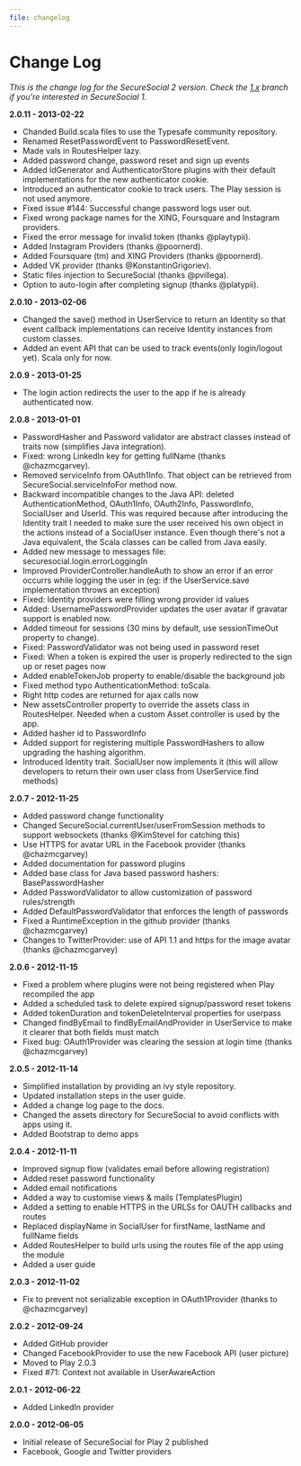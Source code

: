 ```yaml
---
file: changelog
---
```

# Change Log

*This is the change log for the SecureSocial 2 version. Check the [1.x](https://github.com/jaliss/securesocial/tree/1.x) branch if you're interested in SecureSocial 1.*

**2.0.11  - 2013-02-22**

- Chanded Build.scala files to use the Typesafe community repository.
- Renamed ResetPasswordEvent to PasswordResetEvent.
- Made vals in RoutesHelper lazy.
- Added password change, password reset and sign up events
- Added IdGenerator and AuthenticatorStore plugins with their default implementations for the new authenticator cookie.
- Introduced an authenticator cookie to track users. The Play session is not used anymore.
- Fixed issue #144: Successful change password logs user out.
- Fixed wrong package names for the XING, Foursquare and Instagram providers.
- Fixed the error message for invalid token (thanks @playtypii).
- Added Instagram Providers (thanks @poornerd).
- Added Foursquare (tm) and XING Providers (thanks @poornerd).
- Added VK provider (thanks @KonstantinGrigoriev).
- Static files injection to SecureSocial (thanks @pvillega).
- Option to auto-login after completing signup (thanks @platypii).

**2.0.10  - 2013-02-06**

- Changed the save() method in UserService to return an Identity so that event callback implementations can receive Identity instances from custom classes.
- Added an event API that can be used to track events(only login/logout yet). Scala only for now.

**2.0.9   - 2013-01-25**

- The login action redirects the user to the app if he is already authenticated now.


**2.0.8   - 2013-01-01**

- PasswordHasher and Password validator are abstract classes instead of traits now (simplifies Java integration).
- Fixed: wrong LinkedIn key for getting fullName (thanks @chazmcgarvey).
- Removed serviceInfo from OAuth1Info. That object can be retrieved from SecureSocial.serviceInfoFor method now.
- Backward incompatible changes to the Java API: deleted AuthenticationMethod, OAuth1Info, OAuth2Info, PasswordInfo, SocialUser and UserId. This was required because after introducing the Identity trait I needed to make sure the user received his own object in the actions instead of a SocialUser instance.  Even though there's not a Java equivalent, the Scala classes can be called from Java easily.
- Added new message to messages file: securesocial.login.errorLoggingIn
- Improved ProviderController.handleAuth to show an error if an error occurrs while logging the user in (eg: if the UserService.save implementation throws an exception)
- Fixed: Identity providers were filling wrong provider id values
- Added: UsernamePasswordProvider updates the user avatar if gravatar support is enabled now.
- Added timeout for sessions (30 mins by default, use sessionTimeOut property to change).
- Fixed: PasswordValidator was not being used in password reset
- Fixed: When a token is expired the user is properly redirected to the sign up or reset pages now
- Added enableTokenJob property to enable/disable the background job
- Fixed method typo AuthenticationMethod: toScala.
- Right http codes are returned for ajax calls now
- New assetsController property to override the assets class in RoutesHelper. Needed when a custom Asset controller is used by the app.
- Added hasher id to PasswordInfo
- Added support for registering multiple PasswordHashers to allow upgrading the hashing algorithm.
- Introduced Identity trait. SocialUser now implements it (this will allow developers to return their own user class from UserService.find methods)

**2.0.7   - 2012-11-25**

- Added password change functionality
- Changed SecureSocial.currentUser/userFromSession methods to support websockets (thanks @KimStevel for catching this)
- Use HTTPS for avatar URL in the Facebook provider (thanks @chazmcgarvey)
- Added documentation for password plugins
- Added base class for Java based password hashers: BasePasswordHasher
- Added PasswordValidator to allow customization of password rules/strength
- Added DefaultPasswordValidator that enforces the length of passwords
- Fixed a RuntimeException in the github provider (thanks @chazmcgarvey)
- Changes to TwitterProvider: use of API 1.1 and https for the image avatar (thanks @chazmcgarvey)

**2.0.6 - 2012-11-15**

- Fixed a problem where plugins were not being registered when Play recompiled the app
- Added a scheduled task to delete expired signup/password reset tokens
- Added tokenDuration and tokenDeleteInterval properties for userpass
- Changed findByEmail to findByEmailAndProvider in UserService to make it clearer that both fields must match
- Fixed bug: OAuth1Provider was clearing the session at login time (thanks @chazmcgarvey)

**2.0.5 - 2012-11-14**

- Simplified installation by providing an ivy style repository.
- Updated installation steps in the user guide.
- Added a change log page to the docs.
- Changed the assets directory for SecureSocial to avoid conflicts with apps using it.
- Added Bootstrap to demo apps

**2.0.4 - 2012-11-11**

- Improved signup flow (validates email before allowing registration)
- Added reset password functionality
- Added email notifications
- Added a way to customise views  & mails (TemplatesPlugin)
- Added a setting to enable HTTPS in the URLSs for OAUTH callbacks and routes
- Replaced displayName in SocialUser for firstName, lastName and fullName fields
- Added RoutesHelper to build urls using the routes file of the app using the module
- Added a user guide

**2.0.3 - 2012-11-02**

- Fix to prevent not serializable exception in OAuth1Provider (thanks to @chazmcgarvey)

**2.0.2 - 2012-09-24**

- Added GitHub provider
- Changed FacebookProvider to use the new Facebook API (user picture)
- Moved to Play 2.0.3
- Fixed #71: Context not available in UserAwareAction

**2.0.1 - 2012-06-22**

- Added LinkedIn provider

**2.0.0   - 2012-06-05**

- Initial release of SecureSocial for Play 2 published
- Facebook, Google and Twitter providers


